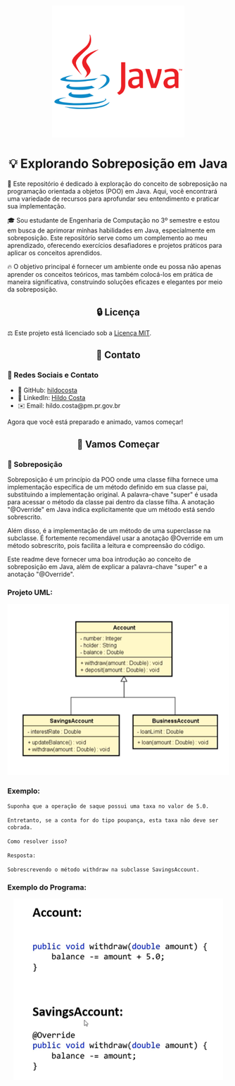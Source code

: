 <p align="center">
  <img src="https://github.com/hildocosta/hildocosta-Curso-Java--Nelio-Alves/blob/main/logo.png" width="300">
</p>

<h1 align="center">💡 Explorando Sobreposição em Java</h1>

<p>🚀 Este repositório é dedicado à exploração do conceito de sobreposição na programação orientada a objetos (POO) em Java. Aqui, você encontrará uma variedade de recursos para aprofundar seu entendimento e praticar sua implementação.</p>

<p>🎓 Sou estudante de Engenharia de Computação no 3º semestre e estou em busca de aprimorar minhas habilidades em Java, especialmente em sobreposição. Este repositório serve como um complemento ao meu aprendizado, oferecendo exercícios desafiadores e projetos práticos para aplicar os conceitos aprendidos.</p>

<p>🔥 O objetivo principal é fornecer um ambiente onde eu possa não apenas aprender os conceitos teóricos, mas também colocá-los em prática de maneira significativa, construindo soluções eficazes e elegantes por meio da sobreposição.</p>

<h2 align="center">🔒 Licença</h2>

<p>⚖️ Este projeto está licenciado sob a <a href="LICENSE">Licença MIT</a>.</p>

<h2 align="center">📧 Contato</h2>

<h3>🔗 Redes Sociais e Contato</h3>

<ul>
  <li>📌 GitHub: <a href="https://github.com/hildocosta">hildocosta</a></li>
  <li>💼 LinkedIn: <a href="https://www.linkedin.com/in/hildo-costa-b83812231/">Hildo Costa</a></li>
  <li>✉️ Email: hildo.costa@pm.pr.gov.br</li>
</ul>

<p>Agora que você está preparado e animado, vamos começar!</p>

<h2 align="center">🚀 Vamos Começar</h2>

<h3>🧩 Sobreposição</h3>
<p>Sobreposição é um princípio da POO onde uma classe filha fornece uma implementação específica de um método definido em sua classe pai, substituindo a implementação original. A palavra-chave "super" é usada para acessar o método da classe pai dentro da classe filha. A anotação "@Override" em Java indica explicitamente que um método está sendo sobrescrito.</p>

<p>Além disso, é a implementação de um método de uma superclasse na subclasse. É fortemente recomendável usar a anotação @Override em um método sobrescrito, pois facilita a leitura e compreensão do código.</p>


Este readme deve fornecer uma boa introdução ao conceito de sobreposição em Java, além de explicar a palavra-chave "super" e a anotação "@Override".

<h3>Projeto UML:</h3>

 <p align="center">
  <img src="https://github.com/hildocosta/Sobreposi-o---Palavra-Super-e-Anota-o-Override/blob/main/sobreposi%C3%A7%C3%A3o.png">
</p>

<h3>Exemplo:</h3>

```
Suponha que a operação de saque possui uma taxa no valor de 5.0.

Entretanto, se a conta for do tipo poupança, esta taxa não deve ser cobrada.

Como resolver isso?

Resposta:

Sobrescrevendo o método withdraw na subclasse SavingsAccount.
```

<h3>Exemplo do Programa:</h3>

 <p align="center">
  <img src="https://github.com/hildocosta/Sobreposi-o---Palavra-Super-e-Anota-o-Override/blob/main/sobrescrever.png">
</p>
